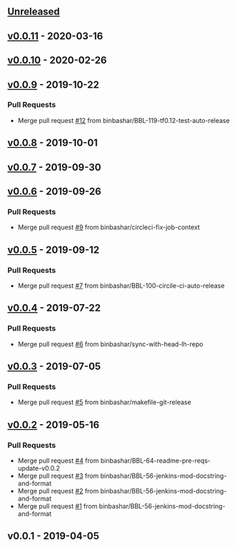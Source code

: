 <a name="unreleased"></a>
## [Unreleased]


<a name="v0.0.11"></a>
## [v0.0.11] - 2020-03-16

<a name="v0.0.10"></a>
## [v0.0.10] - 2020-02-26

<a name="v0.0.9"></a>
## [v0.0.9] - 2019-10-22
### Pull Requests
- Merge pull request [#12](https://github.com/binbashar/jenkins-modules/issues/12) from binbashar/BBL-119-tf0.12-test-auto-release


<a name="v0.0.8"></a>
## [v0.0.8] - 2019-10-01

<a name="v0.0.7"></a>
## [v0.0.7] - 2019-09-30

<a name="v0.0.6"></a>
## [v0.0.6] - 2019-09-26
### Pull Requests
- Merge pull request [#9](https://github.com/binbashar/jenkins-modules/issues/9) from binbashar/circleci-fix-job-context


<a name="v0.0.5"></a>
## [v0.0.5] - 2019-09-12
### Pull Requests
- Merge pull request [#7](https://github.com/binbashar/jenkins-modules/issues/7) from binbashar/BBL-100-circile-ci-auto-release


<a name="v0.0.4"></a>
## [v0.0.4] - 2019-07-22
### Pull Requests
- Merge pull request [#6](https://github.com/binbashar/jenkins-modules/issues/6) from binbashar/sync-with-head-lh-repo


<a name="v0.0.3"></a>
## [v0.0.3] - 2019-07-05
### Pull Requests
- Merge pull request [#5](https://github.com/binbashar/jenkins-modules/issues/5) from binbashar/makefile-git-release


<a name="v0.0.2"></a>
## [v0.0.2] - 2019-05-16
### Pull Requests
- Merge pull request [#4](https://github.com/binbashar/jenkins-modules/issues/4) from binbashar/BBL-64-readme-pre-reqs-update-v0.0.2
- Merge pull request [#3](https://github.com/binbashar/jenkins-modules/issues/3) from binbashar/BBL-56-jenkins-mod-docstring-and-format
- Merge pull request [#2](https://github.com/binbashar/jenkins-modules/issues/2) from binbashar/BBL-56-jenkins-mod-docstring-and-format
- Merge pull request [#1](https://github.com/binbashar/jenkins-modules/issues/1) from binbashar/BBL-56-jenkins-mod-docstring-and-format


<a name="v0.0.1"></a>
## v0.0.1 - 2019-04-05

[Unreleased]: https://github.com/binbashar/jenkins-modules/compare/v0.0.11...HEAD
[v0.0.11]: https://github.com/binbashar/jenkins-modules/compare/v0.0.10...v0.0.11
[v0.0.10]: https://github.com/binbashar/jenkins-modules/compare/v0.0.9...v0.0.10
[v0.0.9]: https://github.com/binbashar/jenkins-modules/compare/v0.0.8...v0.0.9
[v0.0.8]: https://github.com/binbashar/jenkins-modules/compare/v0.0.7...v0.0.8
[v0.0.7]: https://github.com/binbashar/jenkins-modules/compare/v0.0.6...v0.0.7
[v0.0.6]: https://github.com/binbashar/jenkins-modules/compare/v0.0.5...v0.0.6
[v0.0.5]: https://github.com/binbashar/jenkins-modules/compare/v0.0.4...v0.0.5
[v0.0.4]: https://github.com/binbashar/jenkins-modules/compare/v0.0.3...v0.0.4
[v0.0.3]: https://github.com/binbashar/jenkins-modules/compare/v0.0.2...v0.0.3
[v0.0.2]: https://github.com/binbashar/jenkins-modules/compare/v0.0.1...v0.0.2
